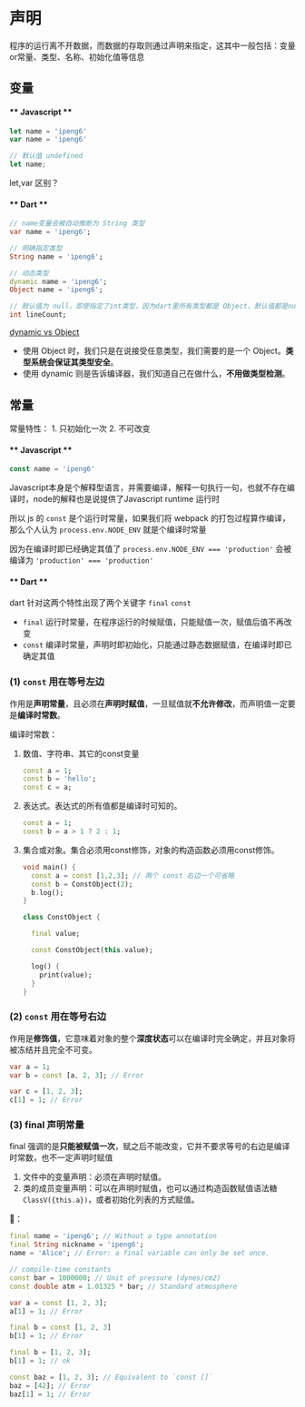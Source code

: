 # 声明

程序的运行离不开数据，而数据的存取则通过声明来指定，这其中一般包括：变量or常量、类型、名称、初始化值等信息

## 变量

<!-- tabs:start -->

#### ** Javascript **

```js
let name = 'ipeng6'
var name = 'ipeng6'

// 默认值 undefined
let name;
```

let,var 区别？

#### ** Dart **

```dart
// name变量会被自动推断为 String 类型
var name = 'ipeng6';

// 明确指定类型
String name = 'ipeng6';

// 动态类型
dynamic name = 'ipeng6';
Object name = 'ipeng6';

// 默认值为 null，即使指定了int类型，因为dart里所有类型都是 Object，默认值都是null
int lineCount;

```

[dynamic vs Object](https://dart.dev/guides/language/effective-dart/design#do-annotate-with-object-instead-of-dynamic-to-indicate-any-object-is-allowed)

- 使用 Object 时，我们只是在说接受任意类型，我们需要的是一个 Object。**类型系统会保证其类型安全**。
- 使用 dynamic 则是告诉编译器，我们知道自己在做什么，**不用做类型检测**。

<!-- tabs:end -->

## 常量

常量特性： 1. 只初始化一次 2. 不可改变

<!-- tabs:start -->

#### ** Javascript **

```js
const name = 'ipeng6'
```

Javascript本身是个解释型语言，并需要编译，解释一句执行一句，也就不存在编译时，node的解释也是说提供了Javascript runtime 运行时

所以 js 的 `const` 是个运行时常量，如果我们将 webpack 的打包过程算作编译，那么个人认为 `process.env.NODE_ENV` 就是个编译时常量

因为在编译时即已经确定其值了 `process.env.NODE_ENV === 'production'` 会被编译为 `'production' === 'production'`

#### ** Dart **

dart 针对这两个特性出现了两个关键字 `final` `const`

- `final` 运行时常量，在程序运行的时候赋值，只能赋值一次，赋值后值不再改变
- `const` 编译时常量，声明时即初始化，只能通过静态数据赋值，在编译时即已确定其值

### (1) `const` 用在等号左边

作用是**声明常量**，且必须在**声明时赋值**，一旦赋值就**不允许修改**，而声明值一定要是**编译时常数**。

编译时常数：

1. 数值、字符串、其它的const变量
    ```dart
    const a = 1;
    const b = 'hello';
    const c = a;
    ```
2. 表达式。表达式的所有值都是编译时可知的。
    ```dart
    const a = 1;
    const b = a > 1 ? 2 : 1;
    ```

3. 集合或对象。集合必须用const修饰，对象的构造函数必须用const修饰。
    ```dart
    void main() {
      const a = const [1,2,3]; // 两个 const 右边一个可省略
      const b = ConstObject(2);
      b.log();
    }

    class ConstObject {

      final value;

      const ConstObject(this.value);

      log() {
        print(value);
      }
    }
    ```

### (2) `const` 用在等号右边

作用是**修饰值**，它意味着对象的整个**深度状态**可以在编译时完全确定，并且对象将被冻结并且完全不可变。

```dart
var a = 1;
var b = const [a, 2, 3]; // Error

var c = [1, 2, 3];
c[1] = 1; // Error
```

### (3) final 声明常量

final 强调的是**只能被赋值一次**，赋之后不能改变，它并不要求等号的右边是编译时常数，也不一定声明时赋值

1. 文件中的变量声明：必须在声明时赋值。
2. 类的成员变量声明：可以在声明时赋值，也可以通过构造函数赋值语法糖 `ClassV({this.a})`，或者初始化列表的方式赋值。


🌰：

```dart
final name = 'ipeng6'; // Without a type annotation
final String nickname = 'ipeng6';
name = 'Alice'; // Error: a final variable can only be set once.

// compile-time constants
const bar = 1000000; // Unit of pressure (dynes/cm2)
const double atm = 1.01325 * bar; // Standard atmosphere

var a = const [1, 2, 3];
a[1] = 1; // Error

final b = const [1, 2, 3]
b[1] = 1; // Error

final b = [1, 2, 3];
b[1] = 1; // ok

const baz = [1, 2, 3]; // Equivalent to `const []`
baz = [42]; // Error
baz[1] = 1; // Error
```
<!-- tabs:end -->
